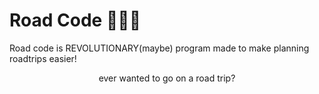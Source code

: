 # Road Code 🚗🚗🚗
Road code is REVOLUTIONARY(maybe) program made to make planning roadtrips easier!


 <p style="text-align: center;"> ever wanted to go on a road trip?</p>
